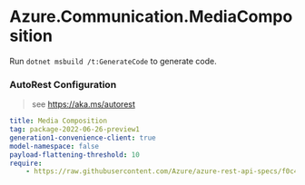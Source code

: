 # Azure.Communication.MediaComposition

Run `dotnet msbuild /t:GenerateCode` to generate code.

### AutoRest Configuration
> see https://aka.ms/autorest

``` yaml
title: Media Composition
tag: package-2022-06-26-preview1
generation1-convenience-client: true
model-namespace: false
payload-flattening-threshold: 10
require:
    - https://raw.githubusercontent.com/Azure/azure-rest-api-specs/f0c440c35b9dc6d3d8662ab6f9bc5e7001415f56/specification/communication/data-plane/MediaComposition/readme.md

```
